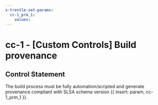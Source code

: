 ```yaml
---
x-trestle-set-params:
  cc-1_prm_1:
    values:
---
```


# cc-1 - \[Custom Controls\] Build provenance

## Control Statement

The build process must be fully automation/scripted and generate provenance compliant with SLSA schema version {{ insert: param, cc-1_prm_1 }}.
